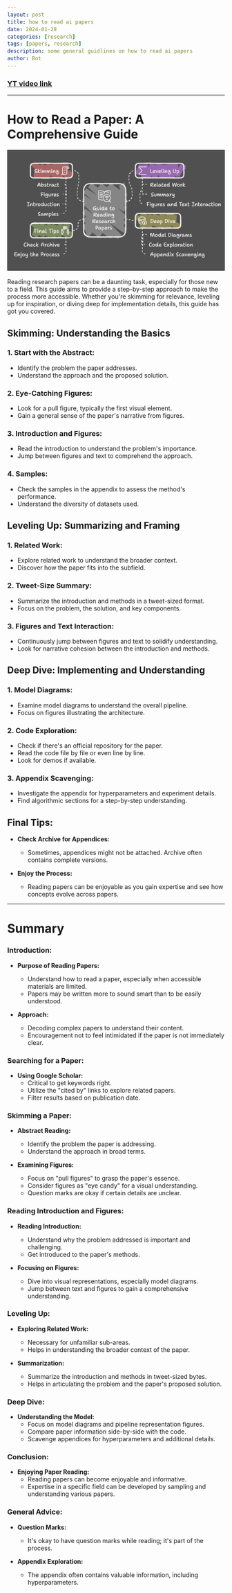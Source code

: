 ```yaml
---
layout: post
title: how to read ai papers 
date: 2024-01-28
categories: [research]
tags: [papers, research]
description: some general guidlines on how to read ai papers
author: Bot 
---
```


### [YT video link](https://www.youtube.com/watch?v=ReIZgbCwfg0)

---

# How to Read a Paper: A Comprehensive Guide

![Reading Papers](how_to_read_papers.png)


Reading research papers can be a daunting task, especially for those new to a field. This guide aims to provide a step-by-step approach to make the process more accessible. Whether you're skimming for relevance, leveling up for inspiration, or diving deep for implementation details, this guide has got you covered.

## Skimming: Understanding the Basics

### 1. **Start with the Abstract:**
   - Identify the problem the paper addresses.
   - Understand the approach and the proposed solution.

### 2. **Eye-Catching Figures:**
   - Look for a pull figure, typically the first visual element.
   - Gain a general sense of the paper's narrative from figures.

### 3. **Introduction and Figures:**
   - Read the introduction to understand the problem's importance.
   - Jump between figures and text to comprehend the approach.

### 4. **Samples:**
   - Check the samples in the appendix to assess the method's performance.
   - Understand the diversity of datasets used.

## Leveling Up: Summarizing and Framing

### 1. **Related Work:**
   - Explore related work to understand the broader context.
   - Discover how the paper fits into the subfield.

### 2. **Tweet-Size Summary:**
   - Summarize the introduction and methods in a tweet-sized format.
   - Focus on the problem, the solution, and key components.

### 3. **Figures and Text Interaction:**
   - Continuously jump between figures and text to solidify understanding.
   - Look for narrative cohesion between the introduction and methods.

## Deep Dive: Implementing and Understanding

### 1. **Model Diagrams:**
   - Examine model diagrams to understand the overall pipeline.
   - Focus on figures illustrating the architecture.

### 2. **Code Exploration:**
   - Check if there's an official repository for the paper.
   - Read the code file by file or even line by line.
   - Look for demos if available.

### 3. **Appendix Scavenging:**
   - Investigate the appendix for hyperparameters and experiment details.
   - Find algorithmic sections for a step-by-step understanding.

## Final Tips:

- **Check Archive for Appendices:**
  - Sometimes, appendices might not be attached. Archive often contains complete versions.

- **Enjoy the Process:**
  - Reading papers can be enjoyable as you gain expertise and see how concepts evolve across papers.

---

# Summary

### Introduction:

- **Purpose of Reading Papers:**
  - Understand how to read a paper, especially when accessible materials are limited.
  - Papers may be written more to sound smart than to be easily understood.

- **Approach:**
  - Decoding complex papers to understand their content.
  - Encouragement not to feel intimidated if the paper is not immediately clear.

### Searching for a Paper:

- **Using Google Scholar:**
  - Critical to get keywords right.
  - Utilize the "cited by" links to explore related papers.
  - Filter results based on publication date.

### Skimming a Paper:

- **Abstract Reading:**
  - Identify the problem the paper is addressing.
  - Understand the approach in broad terms.

- **Examining Figures:**
  - Focus on "pull figures" to grasp the paper's essence.
  - Consider figures as "eye candy" for a visual understanding.
  - Question marks are okay if certain details are unclear.

### Reading Introduction and Figures:

- **Reading Introduction:**
  - Understand why the problem addressed is important and challenging.
  - Get introduced to the paper's methods.

- **Focusing on Figures:**
  - Dive into visual representations, especially model diagrams.
  - Jump between text and figures to gain a comprehensive understanding.

### Leveling Up:

- **Exploring Related Work:**
  - Necessary for unfamiliar sub-areas.
  - Helps in understanding the broader context of the paper.

- **Summarization:**
  - Summarize the introduction and methods in tweet-sized bytes.
  - Helps in articulating the problem and the paper's proposed solution.

### Deep Dive:

- **Understanding the Model:**
  - Focus on model diagrams and pipeline representation figures.
  - Compare paper information side-by-side with the code.
  - Scavenge appendices for hyperparameters and additional details.

### Conclusion:

- **Enjoying Paper Reading:**
  - Reading papers can become enjoyable and informative.
  - Expertise in a specific field can be developed by sampling and understanding various papers.

### General Advice:

- **Question Marks:**
  - It's okay to have question marks while reading; it's part of the process.
  
- **Appendix Exploration:**
  - The appendix often contains valuable information, including hyperparameters.

